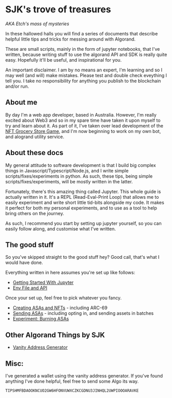 # SJK's trove of treasures

_AKA Etch's mass of mysteries_

In these hallowed halls you will find a series of documents that describe helpful little tips and tricks for messing around with Algorand.

These are small scripts, mainly in the form of jupyter notebooks, that I've written, because writing stuff to use the algorand API and SDK is really quite easy.
Hopefully it'll be useful, and inspirational for you.

An important disclaimer.
I am by no means an expert, I'm learning and so I may well (and will) make mistakes.
Please test and double check eveything I tell you.
I take no responsibility for anything you publish to the blockchain and/or run.

## About me

By day I'm a web app developer, based in Australia.
However, I'm really excited about Web3 and so in my spare time have taken it upon myself to try and learn about it.
As part of it, I've taken over lead development of the [NFT Grocery Store Game](https://www.algochainnft.com/grocery), and I'm now beginning to work on my own bot, and alogrand utility service.

## About these docs

My general attitude to software development is that I build big complex things in Javascript/Typescript/Node.js, and I write simple scripts/fixes/experiments in python.
As such, these tips, being simple scripts/fixes/experiments, will be mostly written in the latter.

Fortunately, there's this amazing thing called Jupyter.
This whole guide is actually written in it.
It's a REPL (Read-Eval-Print Loop) that allows me to easily experiment and write short little tid-bits alongside my code.
It makes it perfect for both my personal experiments, and to use as a tool to help bring others on the journey.

As such, I recommend you start by setting up jupyter yourself, so you can easily follow along, and customise what I've written.

## The good stuff

So you've skipped straight to the good stuff hey?
Good call, that's what I would have done.

Everything written in here assumes you're set up like follows:

* [Getting Started With Jupyter](./export/getting_started_with_jupyter.md)
* [Env File and API](./export/env_file.md)

Once your set up, feel free to pick whatever you fancy.

* [Creating ASAs and NFTs](./export/creating_asas.md) - including ARC-69
* [Sending ASAs](./export/sending_assets.md) - including opting in, and sending assets in batches
* [Experiment: Burning ASAs](./export/burning_asas.md)

## Other Algorand Things by SJK

* [Vanity Address Generator](https://github.com/sjk0-9/AlgorandVanityAddressGenerator)

## Misc:

I've generated a wallet using the vanity address generator. If you've found anything I've done helpful, feel free to send some Algo its way.

```
TIPSHMFBDAOOKNCUO2GW6HFONVUWXCZKCGDNU3JINHQL2UWPIOOOARAVKE
```